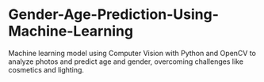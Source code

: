 # Gender-Age-Prediction-Using-Machine-Learning
Machine learning model using Computer Vision with Python and OpenCV to analyze photos and predict age and gender, overcoming challenges like cosmetics and lighting.
